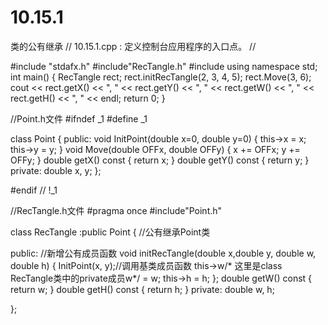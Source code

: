 # 10.15.1
类的公有继承
// 10.15.1.cpp : 定义控制台应用程序的入口点。
//

#include "stdafx.h"
#include"RecTangle.h"
#include<iostream>
using namespace std;
int main()
{
	RecTangle rect;
	rect.initRecTangle(2, 3, 4, 5);
	rect.Move(3, 6);
	cout << rect.getX() << ", " << rect.getY() << ", " << rect.getW() << ", " << rect.getH() << ", " << endl;
    return 0;
}

//Point.h文件
#ifndef _1
#define _1

class Point {
public:
	void InitPoint(double x=0, double y=0) {
		this->x = x;
		this->y = y;
	}
	void Move(double OFFx, double OFFy) {
		x += OFFx;
		y += OFFy;
	}
	double  getX() const { return x; }
	double  getY() const { return y; }
private:
	double x, y;
};

#endif // !_1

//RecTangle.h文件
#pragma once
#include"Point.h"

class RecTangle :public Point { //公有继承Point类

public: //新增公有成员函数
	void initRecTangle(double x,double y, double w, double h) {
		InitPoint(x, y);//调用基类成员函数
		this->w/* 这里是class RecTangle类中的private成员w*/ = w;
		this->h = h;
	};
	double  getW() const { return w; }
	double  getH() const { return h; }
private:
	double w, h;
	
};
